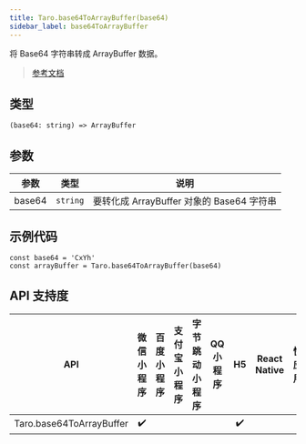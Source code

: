 ```yaml
---
title: Taro.base64ToArrayBuffer(base64)
sidebar_label: base64ToArrayBuffer
---
```


将 Base64 字符串转成 ArrayBuffer 数据。

> [参考文档](https://developers.weixin.qq.com/miniprogram/dev/api/base/wx.base64ToArrayBuffer.html)

## 类型

```tsx
(base64: string) => ArrayBuffer
```

## 参数

| 参数 | 类型 | 说明 |
| --- | --- | --- |
| base64 | `string` | 要转化成 ArrayBuffer 对象的 Base64 字符串 |

## 示例代码

```tsx
const base64 = 'CxYh'
const arrayBuffer = Taro.base64ToArrayBuffer(base64)
```

## API 支持度

| API | 微信小程序 | 百度小程序 | 支付宝小程序 | 字节跳动小程序 | QQ 小程序 | H5 | React Native | 快应用 |
| :---: | :---: | :---: | :---: | :---: | :---: | :---: | :---: | :---: |
| Taro.base64ToArrayBuffer | ✔️ |  |  |  |  | ✔️ |  |  |
